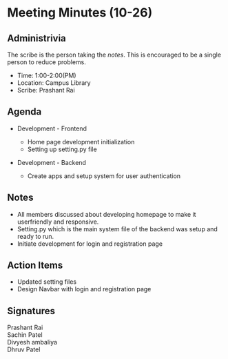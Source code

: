 
# Meeting Minutes (10-26)

## Administrivia
The scribe is the person taking the _notes_. This is encouraged to be a single person to reduce problems.
* Time: 1:00-2:00(PM)
* Location: Campus Library
* Scribe: Prashant Rai

## Agenda
* Development - Frontend
  * Home page development initialization
  * Setting up setting.py file

* Development - Backend
  * Create apps and setup system for user authentication

## Notes
* All members discussed about developing homepage to make it userfriendly and responsive.
* Setting.py which is the main system file of the backend was setup and ready to run.
* Initiate development for login and registration page


## Action Items
* Updated setting files
* Design Navbar with login and registration page


## Signatures
Prashant Rai  
Sachin Patel  
Divyesh ambaliya  
Dhruv Patel

